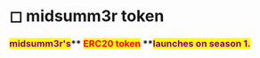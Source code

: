 # ◻ midsumm3r token

### <mark style="color:purple;">**midsumm3r's**</mark>** **<mark style="color:red;">**ERC20 token**</mark>** **<mark style="color:purple;">**launches on season 1.**</mark>
